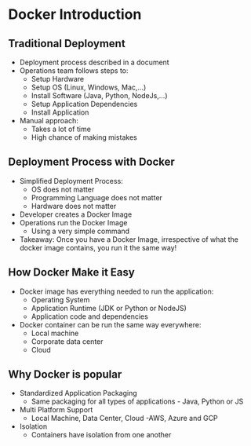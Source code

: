 # Docker Introduction

## Traditional Deployment
  * Deployment process described in a document
  * Operations team follows steps to:
    * Setup Hardware
    * Setup OS (Linux, Windows, Mac,...)
    * Install Software (Java, Python, NodeJs,...)
    * Setup Application Dependencies
    * Install Application
  * Manual approach:
    * Takes a lot of time
    * High chance of making mistakes

## Deployment Process with Docker
  * Simplified Deployment Process:
    * OS does not matter
    * Programming Language does not matter
    * Hardware does not matter
  * Developer creates a Docker Image
  * Operations run the Docker Image
    * Using a very simple command
  * Takeaway: Once you have a Docker Image, irrespective of what the docker image contains, you run it the same way!
  
## How Docker Make it Easy
  * Docker image has everything needed to run the application:
    * Operating System
    * Application Runtime (JDK or Python or NodeJS)
    * Application code and dependencies
  * Docker container can be run the same way everywhere:
    * Local machine
    * Corporate data center
    * Cloud

## Why Docker is popular
  * Standardized Application Packaging
    * Same packaging for all types of applications - Java, Python or JS
  * Multi Platform Support 
    * Local Machine, Data Center, Cloud -AWS, Azure and GCP
  * Isolation
    * Containers have isolation from one another